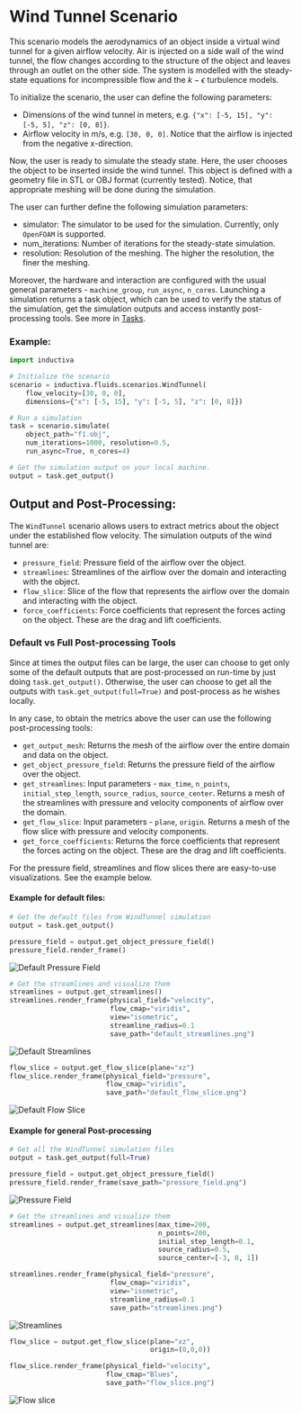 # Wind Tunnel Scenario

This scenario models the aerodynamics of an object inside a virtual wind tunnel for a given airflow velocity. Air is injected on a side wall of the wind tunnel, the flow changes according to the structure of the object and leaves through an outlet on the other side. The system is modelled with the steady-state equations for incompressible flow and the $k-\epsilon$ turbulence models.

To initialize the scenario, the user can define the following parameters:
- Dimensions of the wind tunnel in meters, e.g. `{"x": [-5, 15], "y": [-5, 5], "z": [0, 8]}`.
- Airflow velocity in m/s, e.g. `[30, 0, 0]`. Notice that the airflow is injected from the negative x-direction.

Now, the user is ready to simulate the steady state. Here, the user chooses the object to be inserted inside the wind tunnel. This object is defined with a geometry file in STL or OBJ format (currently tested). Notice, that appropriate meshing will be done during the simulation.

The user can further define the following simulation parameters:
- simulator: The simulator to be used for the simulation. Currently, only `OpenFOAM` is supported.
- num_iterations: Number of iterations for the steady-state simulation.
- resolution: Resolution of the meshing. The higher the resolution, the finer the meshing.

Moreover, the hardware and interaction are configured with the usual general parameters - `machine_group`, `run_async`, `n_cores`.
Launching a simulation returns a task object, which can be used to verify the status of the simulation, get the simulation outputs and access instantly post-processing tools. See more in [Tasks](inductiva/tasks/README.md).

### Example:

```python
import inductiva

# Initialize the scenario
scenario = inductiva.fluids.scenarios.WindTunnel(
    flow_velocity=[30, 0, 0],
    dimensions={"x": [-5, 15], "y": [-5, 5], "z": [0, 8]})

# Run a simulation
task = scenario.simulate(
    object_path="f1.obj",
    num_iterations=1000, resolution=0.5,
    run_async=True, n_cores=4)

# Get the simulation output on your local machine.
output = task.get_output()
```

## Output and Post-Processing:

The `WindTunnel` scenario allows users to extract metrics about the object under the established flow velocity.
The simulation outputs of the wind tunnel are:
- `pressure_field`: Pressure field of the airflow over the object.
- `streamlines`: Streamlines of the airflow over the domain and interacting with the object.
- `flow_slice`: Slice of the flow that represents the airflow over the domain and interacting with the object.
- `force_coefficients`: Force coefficients that represent the forces acting on the object. These are the drag and lift coefficients.

### Default vs Full Post-processing Tools

Since at times the output files can be large, the user can choose to get only some of the default outputs that are post-processed
on run-time by just doing `task.get_output()`. Otherwise, the user can choose to get all the outputs with `task.get_output(full=True)` and post-process as he wishes locally. 

In any case, to obtain the metrics above the user can use the following post-processing tools:
- `get_output_mesh`: Returns the mesh of the airflow over the entire domain and data on the object.
- `get_object_pressure_field`: Returns the pressure field of the airflow over the object.
- `get_streamlines`: Input parameters - `max_time`, `n_points`, `initial_step_length`, `source_radius`, `source_center`. Returns a mesh of the streamlines with pressure and velocity components of airflow over the domain.
- `get_flow_slice`: Input parameters - `plane`, `origin`. Returns a mesh of the flow slice with pressure and velocity components.
- `get_force_coefficients`: Returns the force coefficients that represent the forces acting on the object. These are the drag and lift coefficients.

For the pressure field, streamlines and flow slices there are easy-to-use visualizations. See the example below.

#### Example for default files:

```python
# Get the default files from WindTunnel simulation
output = task.get_output()

pressure_field = output.get_object_pressure_field()
pressure_field.render_frame()
```

![Default Pressure Field](resources/media/openfoam/default_pressure_field.png)

```python
# Get the streamlines and visualize them
streamlines = output.get_streamlines()
streamlines.render_frame(physical_field="velocity",
                         flow_cmap="viridis",
                         view="isometric",
                         streamline_radius=0.1
                         save_path="default_streamlines.png")
```

![Default Streamlines](resources/media/openfoam/default_streamlines.png)

```python
flow_slice = output.get_flow_slice(plane="xz")
flow_slice.render_frame(physical_field="pressure",
                        flow_cmap="viridis",
                        save_path="default_flow_slice.png")
```

![Default Flow Slice](resources/media/openfoam/default_flow_slice.png)

#### Example for general Post-processing

```python
# Get all the WindTunnel simulation files
output = task.get_output(full=True)

pressure_field = output.get_object_pressure_field()
pressure_field.render_frame(save_path="pressure_field.png")
```

![Pressure Field](resources/media/openfoam/pressure_field.png)

```python
# Get the streamlines and visualize them
streamlines = output.get_streamlines(max_time=200,
                                     n_points=200,
                                     initial_step_length=0.1,
                                     source_radius=0.5,
                                     source_center=[-3, 0, 1])

streamlines.render_frame(physical_field="pressure",
                         flow_cmap="viridis",
                         view="isometric",
                         streamline_radius=0.1
                         save_path="streamlines.png")
```

![Streamlines](resources/media/openfoam/streamlines.png)

```python
flow_slice = output.get_flow_slice(plane="xz",
                                   origin=(0,0,0))

flow_slice.render_frame(physical_field="velocity",
                        flow_cmap="Blues",
                        save_path="flow_slice.png")
```

![Flow slice](resources/media/openfoam/flow_slice.png)
